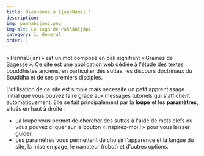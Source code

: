 ```yaml
---
title: Bienvenue à ${appName} !
description: 
img: pannabijani.png
img-alt: Le logo de PaññāBījāni
category: 1. General
order: 1
---
```

« PaññāBījāni » est un mot composé en pāḷi signifiant « Graines de Sagesse ». Ce site est une application web dédiée à l'étude des textes bouddhistes anciens, en particulier des suttas, les discours doctrinaux du Bouddha et de ses premiers disciples.

L'utilisation de ce site est simple mais nécessite un petit apprentissage initial que vous pouvez faire grâce aux messages tutoriels qui s'affichent automatiquement. 
Elle se fait principalement par la **loupe** et les **paramètres**, situés en haut à droite : 
- La loupe vous permet de chercher des suttas à l'aide de mots clefs ou vous pouvez cliquer sur le bouton « Inspirez-moi ! » pour vous laisser guider.
- Les paramètres vous permettent de choisir l'apparence et la langue du site, la mise en page, le narrateur (robot) et d'autres options.

